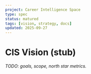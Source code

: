 ```yaml
---
project: Career Intelligence Space
type: spec
status: matured
tags: [vision, strategy, docs]
updated: 2025-09-27
---
```


# CIS Vision (stub)
_TODO: goals, scope, north star metrics._
